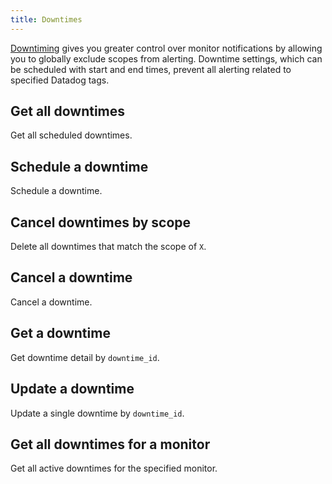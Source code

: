 ```yaml
---
title: Downtimes
---
```

[Downtiming](https://docs.datadoghq.com/monitors/notify/downtimes) gives
you greater control over monitor notifications by allowing you to globally exclude
scopes from alerting. Downtime settings, which can be scheduled with start and
end times, prevent all alerting related to specified Datadog tags.

## Get all downtimes

Get all scheduled downtimes.

## Schedule a downtime

Schedule a downtime.

## Cancel downtimes by scope

Delete all downtimes that match the scope of `X`.

## Cancel a downtime

Cancel a downtime.

## Get a downtime

Get downtime detail by `downtime_id`.

## Update a downtime

Update a single downtime by `downtime_id`.

## Get all downtimes for a monitor

Get all active downtimes for the specified monitor.

